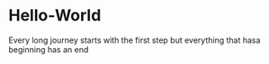 # Hello-World
Every long journey starts with the first step
but everything that hasa beginning has an end

